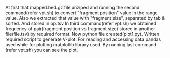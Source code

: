 At first that mapped.bed.gz file unziped and running the second command(refer vpt.sh) to convert "fragment position" value in the range value. 
Also we extracted that value with "fragment size", separated by tab & sorted. And stored in op.tsv
In third command(refer vpt.sh) we obtained frequency of pair(fragment position vs fragment size) stored in another file(file.tsv) by required format.
Now python file created(plot1.py). Written required script to generate V-plot. For reading and accessing data pandas used while for plotting matplotlib library used.
By running last command (refer vpt.sh) you can see the plot.
